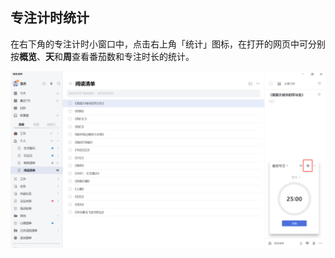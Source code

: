 ## 专注计时统计

在右下角的专注计时小窗口中，点击右上角「统计」图标，在打开的网页中可分别按**概览**、**天**和**周**查看番茄数和专注时长的统计。

![images35](../../images/windows/58.png)
